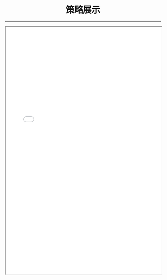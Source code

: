 <h1 align="center">策略展示</h1>

---

<iframe width="100%" height="800px" src="rainfall_and_water_flow.html"></iframe>